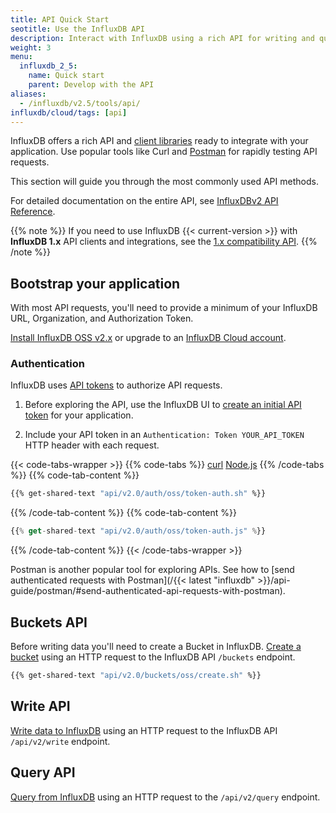 ```yaml
---
title: API Quick Start
seotitle: Use the InfluxDB API
description: Interact with InfluxDB using a rich API for writing and querying data and more.
weight: 3
menu:
  influxdb_2_5:
    name: Quick start
    parent: Develop with the API
aliases:
  - /influxdb/v2.5/tools/api/
influxdb/cloud/tags: [api]
---
```


InfluxDB offers a rich API and [client libraries](/influxdb/v2.5/api-guide/client-libraries) ready to integrate with your application. Use popular tools like Curl and [Postman](/influxdb/v2.5/api-guide/postman) for rapidly testing API requests.

This section will guide you through the most commonly used API methods.

For detailed documentation on the entire API, see [InfluxDBv2 API Reference](/influxdb/v2.5/reference/api/#influxdb-v2-api-documentation).

{{% note %}}
If you need to use InfluxDB {{< current-version >}} with **InfluxDB 1.x** API clients and integrations, see the [1.x compatibility API](/influxdb/v2.5/reference/api/influxdb-1x/).
{{% /note %}}

## Bootstrap your application

With most API requests, you'll need to provide a minimum of your InfluxDB URL, Organization, and Authorization Token.

[Install InfluxDB OSS v2.x](/influxdb/v2.5/install/) or upgrade to
an [InfluxDB Cloud account](/influxdb/cloud/sign-up).

### Authentication

InfluxDB uses [API tokens](/influxdb/v2.5/security/tokens/) to authorize API requests.

1. Before exploring the API, use the InfluxDB UI to
[create an initial API token](/influxdb/v2.5/security/tokens/create-token/) for your application.

2. Include your API token in an `Authentication: Token YOUR_API_TOKEN` HTTP header with each request.

{{< code-tabs-wrapper >}}
{{% code-tabs %}}
[curl](#curl)
[Node.js](#nodejs)
{{% /code-tabs %}}
{{% code-tab-content %}}
```sh
{{% get-shared-text "api/v2.0/auth/oss/token-auth.sh" %}}
```
{{% /code-tab-content %}}
{{% code-tab-content %}}
```js
{{% get-shared-text "api/v2.0/auth/oss/token-auth.js" %}}
```
{{% /code-tab-content %}}
{{< /code-tabs-wrapper >}}

Postman is another popular tool for exploring APIs. See how to [send authenticated requests with Postman](/{{< latest "influxdb" >}}/api-guide/postman/#send-authenticated-api-requests-with-postman).

## Buckets API

Before writing data you'll need to create a Bucket in InfluxDB.
[Create a bucket](/influxdb/v2.5/organizations/buckets/create-bucket/#create-a-bucket-using-the-influxdb-api) using an HTTP request to the InfluxDB API `/buckets` endpoint.

```sh
{{% get-shared-text "api/v2.0/buckets/oss/create.sh" %}}
```

## Write API

[Write data to InfluxDB](/influxdb/v2.5/write-data/developer-tools/api/) using an HTTP request to the InfluxDB API `/api/v2/write` endpoint.

## Query API

[Query from InfluxDB](/influxdb/v2.5/query-data/execute-queries/influx-api/) using an HTTP request to the `/api/v2/query` endpoint.
